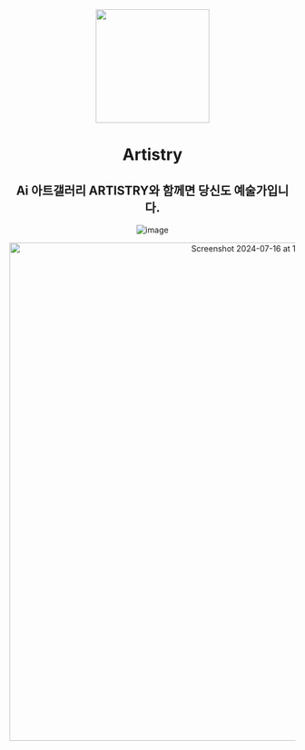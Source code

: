 <div align="center">

<img src="https://github.com/Ai-Art-Gellary-Artistry/.github/assets/133763659/035ec74d-99af-4eab-81aa-eeeea2d9f8fe" width="200"/>

# Artistry
## Ai 아트갤러리 ARTISTRY와 함께면 당신도 예술가입니다.

![image](https://github.com/user-attachments/assets/6f3a745e-367d-4391-a348-4013f8653bb4)

<img width="878" alt="Screenshot 2024-07-16 at 11 12 27 AM" src="https://github.com/user-attachments/assets/4bce0521-b89e-440f-bfe2-61a4bd3f229d">

</div>
